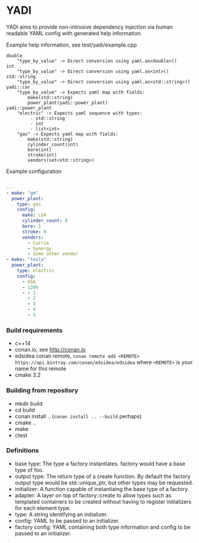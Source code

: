 # YADI
YADI aims to provide non-intrusive dependency injection via human readable YAML config with generated help information.  

Example help information, see test/yadi/example.cpp

```text
double
	"type_by_value" -> Direct conversion using yaml.as<double>()
int
	"type_by_value" -> Direct conversion using yaml.as<int>()
std::string
	"type_by_value" -> Direct conversion using yaml.as<std::string>()
yadi::car
	"type_by_value" -> Expects yaml map with fields:
		make(std::string)
		power_plant(yadi::power_plant)
yadi::power_plant
	"electric" -> Expects yaml sequence with types:
		 - std::string
		 - int
		 - list<int>
	"gas" -> Expects yaml map with fields:
		make(std::string)
		cylinder_count(int)
		bore(int)
		stroke(int)
		vendors(set<std::string>)
```
Example configuration
```yaml

---
- make: "gm"
  power_plant:
    type: gas
    config:
      make: LQ4
      cylinder_count: 8
      bore: 1
      stroke: 8
      vendors:
        - Currie
        - Synergy
        - Some other vendor
- make: "tesla"
  power_plant:
    type: electric
    config:
      - USA
      - 1200
      - - 1
        - 2
        - 3
        - 4
        - 5
```

### Build requirements
 - c++14
 - conan.io, see http://conan.io
 - edsidea conan remote, `conan remote add <REMOTE> https://api.bintray.com/conan/edsidea/edsidea` where `<REMOTE>` is your name for this remote
 - cmake 3.2

### Building from repository
 - mkdir build
 - cd build
 - conan install .. (`conan install .. --build` perhaps)
 - cmake ..
 - make
 - ctest

### Definitions
 - base type: The type a factory instantiates.  factory<foo> would have a base type of foo.
 - output type: The return type of a create function.  By default the factory<foo> output type would be std::unique_ptr<foo>, but other types may be requested.
 - initializer: A function capable of instantiaing the base type of a factory.
 - adapter: A layer on top of factory<foo>::create to allow types such as templated containers to be created without having to register initializers for each element type.
 - type: A string identifying an initializer.
 - config: YAML to be passed to an initializer.
 - factory config: YAML containing both type information and config to be passed to an initializer. 